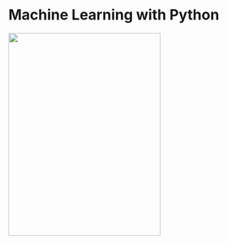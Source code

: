 # Machine Learning with Python
<img src="https://user-images.githubusercontent.com/52316531/163296922-5572337c-d0ed-407f-b8ed-69d0053d99c4.jpg" width="300" height="400">
